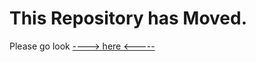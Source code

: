 # This Repository has Moved.

Please go look [----> here <-----](https://github.com/couchbaselabs/vagrants)
